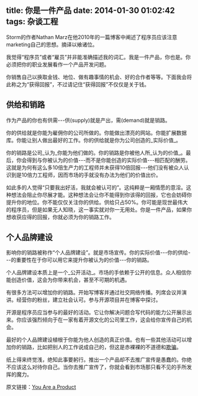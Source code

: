 title: 你是一件产品
date: 2014-01-30 01:02:42
tags: 杂谈工程
---

Storm的作者Nathan Marz在他2010年的一篇博客中阐述了程序员应该注意marketing自己的思想。摘译以飨诸位。

我觉得“程序员”或者“雇员”并非能准确描述我的词汇。我是一件产品，你也是。你必须把你的职业发展看作一个产品开发问题。

你销售自己以换取金钱、地位、做有趣事情的机会、好的合作者等等。下面我会将此称之为“获得回报”，不过请记住“获得回报”不仅仅是关于钱。

## 供给和销路

作为产品的你也有供需---供(supply)就是产出，需(demand)就是销路。

你的供给就是你能为雇佣你的公司所做的。你能做出漂亮的网站。你能扩展数据库。你能让别人做出最好的工作。你的供给就是你为公司创造的_实际价值_。

你的销路是公司_认为_你能为他们做的。你的销路是你被他人所_认为的价值_。最后，你会得到与你被认为的价值---而不是你能创造的实际价值---相匹配的酬劳。这就是为何有这么多10倍生产力的工程师并未获得10倍回报---他们没有被众人认识到是10倍力工程师，因而市场的手就没有办法为他们的价值出价。

如此多的人觉得“只要我出好活，我就会被认可的”。这纯粹是一厢情愿的意淫。这种想法会阻止你尽展才能。这种想法会让你不能得到你该得的回报，它也会妨碍你提升你的地位。你不能仅仅关注你的供给。供给只占50%。你可能是现世最伟大的程序员，但是如果无人知晓，这一事实就对你一无用处。你是一件产品，如果你想收获应得的回报，你就必须为你的销路工作。

## 个人品牌建设

影响你的销路被称作“个人品牌建设”。就是市场宣传。你的实际价值---你的供给---的重要性在于你可以用它来提升你被认为的价值---你的销路。

个人品牌建设本质上是一个_公开活动_。市场的手依赖于公开的信息。众人相信你能创造价值，这会为你带来机会，甚至不可期的机遇。

有很多方法可以增加你的销路。开始写博客并通过社交网络传播。列席会议并演讲。经营你的粉丝，建立社会认可。参与开源项目并在博客中探讨。

开源是程序员应当参与的最好的活动。它让你解决问题合写代码的能力公开展示出来。你应该强烈倾向于在一家有着开源文化的公司里工作，这会给你宣传自己的机会。

最好的个人品牌建设植根于你能为他人创造的真正价值。也有一些其他活动可以增加你的销路，比如把别人的工作说成自己的，但这是赤裸裸的不道德和[欺骗](http://www.chinadaily.com.cn/english/doc/2005-02/25/content_419336.htm)。

纸上得来终觉浅，绝知此事要躬行。推出一个产品却不去推广宣传是愚蠢的。你绝不应该这么对待你自己。当你去推广宣传了，你就会看到市场那只看不见的手所发挥的魔力。

原文链接：[You Are a Product](http://nathanmarz.com/blog/you-are-a-product.html)
